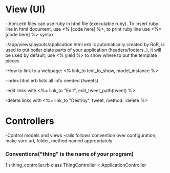 # View (UI)
-.html.erb files can use ruby in html file (executable ruby).  To insert ruby line in html document, use <% [code here] %>, to print ruby line use <%= [code here] %> syntax

-/app/views/layouts/application.html.erb is automatically created by RoR, is used to put boiler plate parts of your application (headers/footers..), it will be used by default; use <% yield %> to show where to put the template pieces

-How to link to a webpage: <% link_to text_to_show, model_instance %>

-index.html.erb lists all info needed (tweets)

-edit links with <%= link_to "Edit", edit_tweet_path(tweet) %>

-delete links with <%= link_to "Destroy", tweet, method: :delete %>

# Controllers 
-Control models and views
-rails follows convention over configuration; make sure url, folder, method named appropriately
### Conventions("thing" is the name of your program)
1.) thing_controller.rb 
class ThingController < ApplicationController

